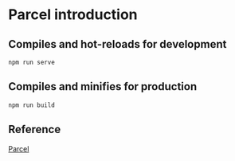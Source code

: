 # Parcel introduction

## Compiles and hot-reloads for development

```
npm run serve
```

## Compiles and minifies for production

```
npm run build
```

## Reference

[Parcel](https://v2.parceljs.org/)
